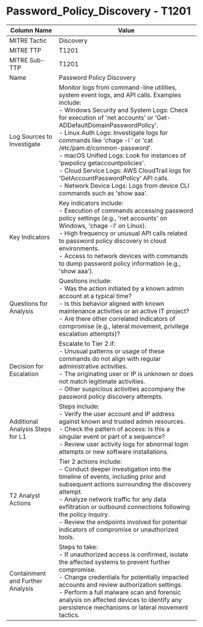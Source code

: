 # Password_Policy_Discovery - T1201

| Column Name | Value |
|-------------|-------|
| MITRE Tactic | Discovery |
| MITRE TTP | T1201 |
| MITRE Sub-TTP | T1201 |
| Name | Password Policy Discovery |
| Log Sources to Investigate | Monitor logs from command-line utilities, system event logs, and API calls. Examples include:<br>- Windows Security and System Logs: Check for execution of 'net accounts' or 'Get-ADDefaultDomainPasswordPolicy'.<br>- Linux Auth Logs: Investigate logs for commands like 'chage -l <username>' or 'cat /etc/pam.d/common-password'.<br>- macOS Unified Logs: Look for instances of 'pwpolicy getaccountpolicies'.<br>- Cloud Service Logs: AWS CloudTrail logs for 'GetAccountPasswordPolicy' API calls.<br>- Network Device Logs: Logs from device CLI commands such as 'show aaa'. |
| Key Indicators | Key indicators include:<br>- Execution of commands accessing password policy settings (e.g., 'net accounts' on Windows, 'chage -l' on Linux).<br>- High frequency or unusual API calls related to password policy discovery in cloud environments.<br>- Access to network devices with commands to dump password policy information (e.g., 'show aaa'). |
| Questions for Analysis | Questions include:<br>- Was the action initiated by a known admin account at a typical time?<br>- Is this behavior aligned with known maintenance activities or an active IT project?<br>- Are there other correlated indicators of compromise (e.g., lateral movement, privilege escalation attempts)? |
| Decision for Escalation | Escalate to Tier 2 if:<br>- Unusual patterns or usage of these commands do not align with regular administrative activities.<br>- The originating user or IP is unknown or does not match legitimate activities.<br>- Other suspicious activities accompany the password policy discovery attempts. |
| Additional Analysis Steps for L1 | Steps include:<br>- Verify the user account and IP address against known and trusted admin resources.<br>- Check the pattern of access: Is this a singular event or part of a sequence?<br>- Review user activity logs for abnormal login attempts or new software installations. |
| T2 Analyst Actions | Tier 2 actions include:<br>- Conduct deeper investigation into the timeline of events, including prior and subsequent actions surrounding the discovery attempt.<br>- Analyze network traffic for any data exfiltration or outbound connections following the policy inquiry.<br>- Review the endpoints involved for potential indicators of compromise or unauthorized tools. |
| Containment and Further Analysis | Steps to take:<br>- If unauthorized access is confirmed, isolate the affected systems to prevent further compromise.<br>- Change credentials for potentially impacted accounts and review authorization settings.<br>- Perform a full malware scan and forensic analysis on affected devices to identify any persistence mechanisms or lateral movement tactics. |
